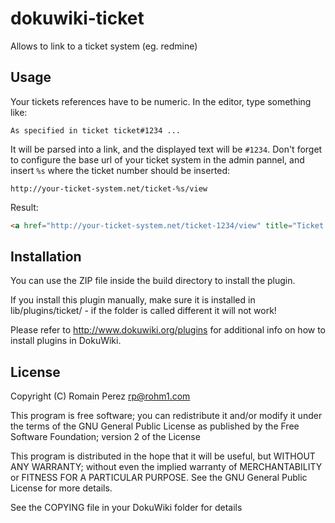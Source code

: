 dokuwiki-ticket
===============

Allows to link to a ticket system (eg. redmine)

Usage
-----

Your tickets references have to be numeric. In the editor, type something like:

````
As specified in ticket ticket#1234 ...
````

It will be parsed into a link, and the displayed text will be ````#1234````. Don't forget to configure the base url
of your ticket system in the admin pannel, and insert ````%s```` where the ticket number should be inserted:

````
http://your-ticket-system.net/ticket-%s/view
````

Result:
````html
<a href="http://your-ticket-system.net/ticket-1234/view" title="Ticket #1234">#1234</a>
````


Installation
------------

You can use the ZIP file inside the build directory to install the plugin.

If you install this plugin manually, make sure it is installed in
lib/plugins/ticket/ - if the folder is called different it
will not work!

Please refer to http://www.dokuwiki.org/plugins for additional info
on how to install plugins in DokuWiki.


License
-------

Copyright (C) Romain Perez <rp@rohm1.com>

This program is free software; you can redistribute it and/or modify
it under the terms of the GNU General Public License as published by
the Free Software Foundation; version 2 of the License

This program is distributed in the hope that it will be useful,
but WITHOUT ANY WARRANTY; without even the implied warranty of
MERCHANTABILITY or FITNESS FOR A PARTICULAR PURPOSE.  See the
GNU General Public License for more details.

See the COPYING file in your DokuWiki folder for details

